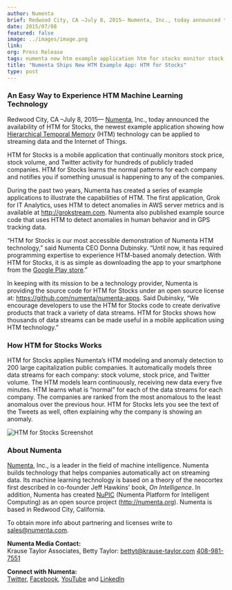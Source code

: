 ```yaml
---
author: Numenta
brief: Redwood City, CA –July 8, 2015— Numenta, Inc., today announced the availability of HTM for Stocks, the newest example application showing how Hierarchical Temporal Memory (HTM) technology can be applied to streaming data
date: 2015/07/08
featured: false
image: ../images/image.png
link:
org: Press Release
tags: numenta new htm example application htm for stocks monitor stock price volume twitter activity public companies anomaly detection unusual notifications
title: "Numenta Ships New HTM Example App: HTM for Stocks"
type: post
---
```


### An Easy Way to Experience HTM Machine Learning Technology

Redwood City, CA –July 8, 2015— [Numenta](/), Inc., today announced the
availability of HTM for Stocks, the newest example application showing how
[Hierarchical Temporal Memory](/machine-intelligence-technology/) (HTM) technology can be
applied to streaming data and the Internet of Things.  

HTM for Stocks is a mobile application that continually monitors stock price,
stock volume, and Twitter activity for hundreds of publicly traded companies.
HTM for Stocks learns the normal patterns for each company and notifies you if
something unusual is happening to any of the companies.  

During the past two years, Numenta has created a series of example applications
to illustrate the capabilities of HTM.  The first application, Grok for IT
Analytics, uses HTM to detect anomalies in AWS server metrics and is available
at http://grokstream.com. Numenta also published example source code that uses
HTM to detect anomalies in human behavior and in GPS tracking data.  

“HTM for Stocks is our most accessible demonstration of Numenta HTM
technology,” said Numenta CEO Donna Dubinsky. “Until now, it has required
programming expertise to experience HTM-based anomaly detection. With HTM for
Stocks, it is as simple as downloading the app to your smartphone from the
[Google Play store](https://play.google.com/store/apps/details?id=com.numenta.taurus).”

In keeping with its mission to be a technology provider, Numenta is providing
the source code for HTM for Stocks under an open source license at:
https://github.com/numenta/numenta-apps.  Said Dubinsky, “We encourage
developers to use the HTM for Stocks code to create derivative products that
track a variety of data streams. HTM for Stocks shows how thousands of data
streams can be made useful in a mobile application using HTM technology.”

### How HTM for Stocks Works

HTM for Stocks applies Numenta’s HTM modeling and anomaly detection to 200
large capitalization public companies.  It automatically models three data
streams for each company:  stock volume, stock price, and Twitter volume.  The
HTM models learn continuously, receiving new data every five minutes.  HTM
learns what is “normal” for each of the data streams for each company.  The
companies are ranked from the most anomalous to the least anomalous over the
previous hour. HTM for Stocks lets you see the text of the Tweets as well,
often explaining why the company is showing an anomaly.

![HTM for Stocks Screenshot](../images/screen.png)

### About Numenta

[Numenta](/), Inc., is a leader in the field of machine intelligence.  Numenta
builds technology that helps companies automatically act on streaming data. Its
machine learning technology is based on a theory of the neocortex first
described in co-founder Jeff Hawkins’ book, *On Intelligence*. In
addition, Numenta has created [NuPIC](http://numenta.org) (Numenta Platform for
Intelligent Computing) as an open source project (http://numenta.org). Numenta
is based in Redwood City, California.  

To obtain more info about partnering and licenses write to
[sales@numenta.com](mailto:sales@numenta.com).

**Numenta Media Contact:** <br/>
Krause Taylor Associates,
Betty Taylor:
[bettyt@krause-taylor.com](mailto:bettyt@krause-taylor.com)
[408-981-7551](tel:+1-408-981-7551)

**Connect with Numenta:** <br/>
[Twitter](https://twitter.com/numenta),
[Facebook](https://www.facebook.com/pages/Numenta/321559142118?ref=br_tf),
[YouTube](https://www.youtube.com/user/numenta) and
[LinkedIn](https://www.linkedin.com/company/numenta)
